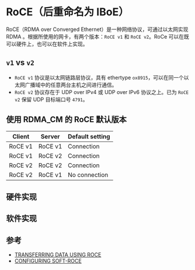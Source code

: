 # RoCE（后重命名为 IBoE）

RoCE（RDMA over Converged Ethernet）是一种网络协议，可通过以太网实现 RDMA 。根据所使用的网卡，有两个版本：`RoCE v1` 和 `RoCE v2`。RoCe 可以在既可以硬件上，也可以在软件上实现。

## `v1` vs `v2`

* `RoCE v1` 协议是以太网链路层协议，具有 ethertype `ox8915`，可以在同一个以太网广播域中的任意两台主机之间进行通信。
* `RoCE v2` 协议存在于 UDP over IPv4 或 UDP over IPv6 协议之上。已为 `RoCE v2` 保留 UDP 目标端口号 `4791`。

## 使用 RDMA_CM 的 RoCE 默认版本

| Client  | Server  | Default setting |
| ------- | ------- | --------------- |
| RoCE v1 | RoCE v1 | Connection      |
| RoCE v1 | RoCE v2 | Connection      |
| RoCE v2 | RoCE v2 | Connection      |
| RoCE v2 | RoCE v1 | No connection   |

## 硬件实现

## 软件实现

## 参考

* [TRANSFERRING DATA USING ROCE](https://access.redhat.com/documentation/en-us/red_hat_enterprise_linux/7/html/networking_guide/sec-tranferring_data_using_roce)
* [CONFIGURING SOFT-ROCE](https://access.redhat.com/documentation/en-us/red_hat_enterprise_linux/7/html/networking_guide/sec-configuring_soft-_roce)